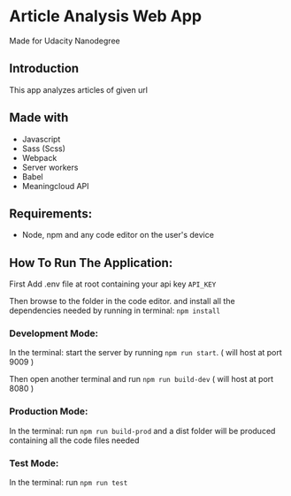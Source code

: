 # Article Analysis Web App
  Made for Udacity Nanodegree

## Introduction
  This app analyzes articles of given url

## Made with
  - Javascript
  - Sass (Scss)
  - Webpack
  - Server workers
  - Babel
  - Meaningcloud API

## Requirements:

  - Node, npm and any code editor on the user's device

## How To Run The Application:

First Add .env file at root containing your api key `API_KEY`

Then browse to the folder in the code editor.
and install all the dependencies needed by running in terminal: `npm install`

### Development Mode:

   In the terminal: start the server by running `npm run start`. ( will host at port 9009 )

  Then open another terminal and run `npm run build-dev`
  ( will host at port 8080 )

### Production Mode:
  In the terminal: run `npm run build-prod` and a dist folder will be produced containing all the code files needed

### Test Mode:
  In the terminal: run `npm run test`

